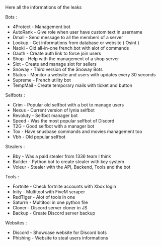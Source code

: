 Here all the informations of the leaks


Bots :

- 4Protect - Management bot
- AutoRank - Give role when user have custom text in username
- Dmall - Send message to all the members of a server
- Lookup - Get informations from database or website ( Osint )
- Naoki - Old all-in-one french bot with alot of commands
- Oauth - Create auth link to force join users
- Shop - Help with the management of a shop server
- Slot - Create and manage slot for sellers
- Snoway - Third version of the Snoway Bots
- Status - Monitor a website and users with updates every 30 seconds
- Supreme - French utility bot
- TempMail - Create temporary mails with ticket and button

Selfbots :

- Crim - Popular old selfbot with a bot to manage users
- Nexus - Current version of lynia selfbot
- Revoluty - Selfbot manager bot
- Speed - Was the most popular selfbot of Discord
- T2G - Good selfbot with a manager bot
- Tox - Have snusbase commands and movies management too
- Vbh - Old popular selfbot

Stealers : 

- Bby - Was a paid stealer from 1336 team I think
- Builder - Python bot to create stealer with key system
- Voleur - Stealer with the API, Backend, Tools and the bot

Tools :

- Fortnite - Check fortnite accounts with Xbox login
- Inity - Multitool with FiveM scraper
- RedTiger - Alot of tools in one
- Saturrn - Multitool in one python file
- Cloner - Discord server cloner in JS
- Backup - Create Discord server backup

Websites :

- Discord - Showcase website for Discord bots
- Phishing - Website to steal users informations